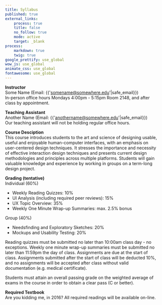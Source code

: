 ```yaml
---
title: Syllabus
published: true
external_links:
    process: true
    title: false
    no_follow: true
    mode: active
    target: _blank
process:
    markdown: true
    twig: true
google_prettify: use_global
wow_js: use_global
animate_css: use_global
fontawesome: use_global
---
```


**Instructor**  
Some Name (Email: {{'somename@somewhere.edu'|safe_email}})    
In-person office hours Mondays 4:00pm - 5:15pm Room 2148, and after class by appointment.  

**Teaching Assistant**  
Another Name (Email: {{'anothername@somewhere.edu'|safe_email}})  
Our teaching assistant will not be holding regular office hours.  

**Course Desciption**  
This course introduces students to the art and science of designing usable, useful and enjoyable human-computer interfaces, with an emphasis on user-centered design techniques. It stresses the importance and necessity of effective interaction design techniques and presents current design methodologies and principles across multiple platforms. Students will gain valuable knowledge and experience by working in groups on a term-long design project.  

**Grading (tentative)**  
Individual (60%)  
* Weekly Reading Quizzes: 10%  
* UI Analysis (including required peer reviews): 15%  
* UX Topic Overview: 35%  
* Weekly One Minute Wrap-up Summaries: max. 2.5% bonus  

Group (40%)  
* Needsfinding and Exploratory Sketches: 20%  
* Mockups and Usability Testing: 20%  

Reading quizzes must be submitted no later than 10:00am class day - no exceptions. Weekly one minute wrap-up summaries must be submitted no later than 11:59pm the day of class. Assignments are due at the start of class. Assignments submitted after the start of class will be deducted 10%, and no assignments will be accepted after class without valid documentation (e.g. medical certificate).  

Students must attain an overall passing grade on the weighted average of exams in the course in order to obtain a clear pass (C or better).  

**Required Textbook**  
Are you kidding me, in 2016? All required readings will be available on-line.
